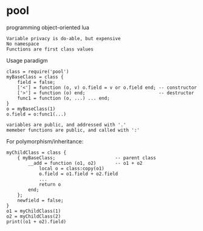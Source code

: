 # pool
programming object-oriented lua

    Variable privacy is do-able, but expensive
    No namespace
    Functions are first class values

Usage paradigm

    class = require('pool')
    myBaseClass = class {
        field = false;
        ['<'] = function (o, v) o.field = v or o.field end; -- constructor
        ['>'] = function (o) end;                           -- destructor
        func1 = function (o, ...) ... end;
    }
    o = myBaseClass(1)
    o.field = o:func1(...)

    variables are public, and addressed with '.'
    memeber functions are public, and called with ':'

For polymorphism/inheritance:

    myChildClass = class {
        { myBaseClass;                      -- parent class
            __add = function (o1, o2)       -- o1 + o2
                local o = class:copy(o1)
                o.field = o1.field + o2.field
                ...
                return o
            end;
        };
        newfield = false;
    }
    o1 = myChildClass(1)
    o2 = myChildClass(2)
    print((o1 + o2).field)
